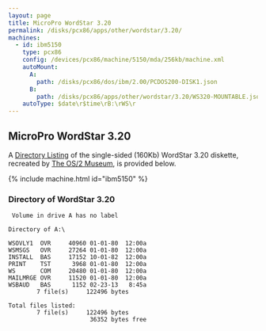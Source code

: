 ```yaml
---
layout: page
title: MicroPro WordStar 3.20
permalink: /disks/pcx86/apps/other/wordstar/3.20/
machines:
  - id: ibm5150
    type: pcx86
    config: /devices/pcx86/machine/5150/mda/256kb/machine.xml
    autoMount:
      A:
        path: /disks/pcx86/dos/ibm/2.00/PCDOS200-DISK1.json
      B:
        path: /disks/pcx86/apps/other/wordstar/3.20/WS320-MOUNTABLE.json
    autoType: $date\r$time\rB:\rWS\r
---
```


MicroPro WordStar 3.20
----------------------

A [Directory Listing](#directory-of-wordstar-320) of the single-sided (160Kb) WordStar 3.20 diskette, recreated by
[The OS/2 Museum](http://www.os2museum.com/), is provided below.

{% include machine.html id="ibm5150" %}

### Directory of WordStar 3.20

	 Volume in drive A has no label

	Directory of A:\

	WSOVLY1  OVR     40960 01-01-80  12:00a
	WSMSGS   OVR     27264 01-01-80  12:00a
	INSTALL  BAS     17152 10-01-82  12:00a
	PRINT    TST      3968 01-01-80  12:00a
	WS       COM     20480 01-01-80  12:00a
	MAILMRGE OVR     11520 01-01-80  12:00a
	WSBAUD   BAS      1152 02-23-13   8:45a
	        7 file(s)     122496 bytes

	Total files listed:
	        7 file(s)     122496 bytes
	                       36352 bytes free
